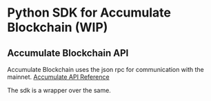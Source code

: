 # Python SDK for Accumulate Blockchain (WIP)

## Accumulate Blockchain API

Accumulate Blockchain uses the json rpc for communication with the mainnet. [Accumulate API Reference](https://docs.accumulatenetwork.io/accumulate/developers/api/api-reference#token-account) 

The sdk is a wrapper over the same.